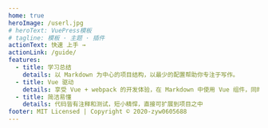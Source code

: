 ```yaml
---
home: true
heroImage: /userl.jpg
# heroText: VuePress模板
# tagline: 模板 · 主题 · 插件
actionText: 快速 上手 →
actionLink: /guide/
features:
  - title: 学习总结
    details: 以 Markdown 为中心的项目结构，以最少的配置帮助你专注于写作。
  - title: Vue 驱动
    details: 享受 Vue + webpack 的开发体验，在 Markdown 中使用 Vue 组件，同时可以使用 Vue 来开发自定义主题。
  - title: 简洁易懂
    details: 代码皆有注释和测试，短小精悍，直接可扩展到项目之中
footer: MIT Licensed | Copyright © 2020-zyw0605688
---
```

